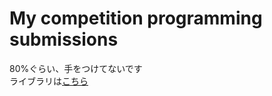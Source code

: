 # My competition programming submissions

80%ぐらい、手をつけてないです</br>
ライブラリは[こちら](https://github.com/hidehic0/library)
